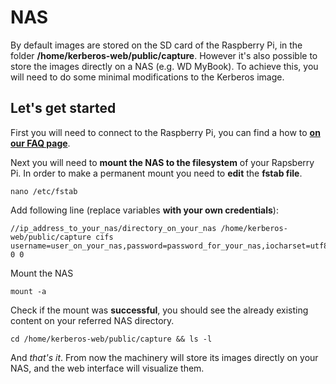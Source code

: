 # NAS

By default images are stored on the SD card of the Raspberry Pi, in the folder **/home/kerberos-web/public/capture**. However it's also possible to store the images directly on a NAS (e.g. WD MyBook). To achieve this, you will need to do some minimal modifications to the Kerberos image. 

## Let's get started

First you will need to connect to the Raspberry Pi, you can find a how to **[on our FAQ page](/dev/FAQ#how-to-access-the-pi)**.

Next you will need to **mount the NAS to the filesystem** of your Rapsberry Pi. In order to make a permanent mount you need to **edit** the **fstab file**.

    nano /etc/fstab

Add following line (replace variables **with your own credentials**):

    //ip_address_to_your_nas/directory_on_your_nas /home/kerberos-web/public/capture cifs username=user_on_your_nas,password=password_for_your_nas,iocharset=utf8,file_mode=0777,dir_mode=0777 0 0

Mount the NAS

    mount -a

Check if the mount was **successful**, you should see the already existing content on your referred NAS directory.

    cd /home/kerberos-web/public/capture && ls -l

And *that's it*. From now the machinery will store its images directly on your NAS, and the web interface will visualize them.